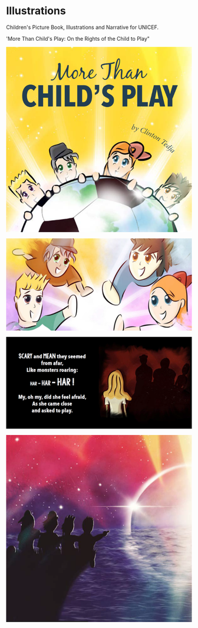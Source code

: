 # Illustrations

Children's Picture Book, Illustrations and Narrative for UNICEF.

'More Than Child's Play: On the Rights of the Child to Play"

![image](https://github.com/ctedja/illustrations/blob/main/page_sample_0.png)

![image](https://github.com/ctedja/illustrations/blob/main/page_sample_2.png)

![image](https://github.com/ctedja/illustrations/blob/main/page_sample_1.png)

![image](https://github.com/ctedja/illustrations/blob/main/page_sample_3.png)
